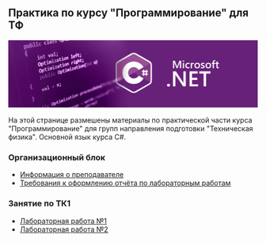 ## Практика по курсу "Программирование" для ТФ

<img src="./img/logo.webp"/>

На этой странице размешены материалы по практической части курса "Программирование" для групп направления подготовки "Техническая физика". Основной язык курса C#.

### Организационный блок

- [Информация о преподавателе](./other/about_teacher.md)
- [Требования к оформлению отчёта по лабораторным работам](./other/report_requirements.md)

### Занятие по ТК1

- [Лабораторная работа №1](./labs/lab1.pdf)
- [Лабораторная работа №2](./labs/lab2.pdf)
